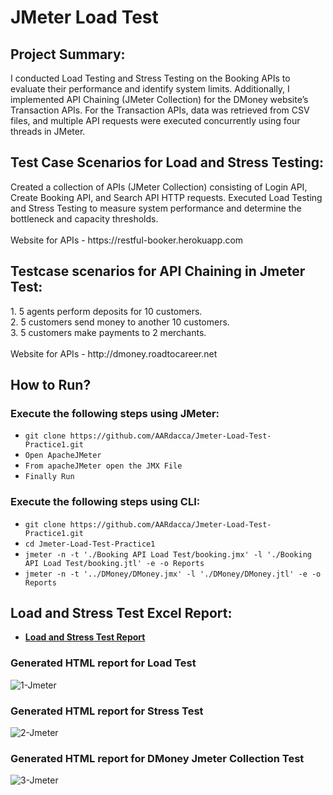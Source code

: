 # JMeter Load Test


<h2>Project Summary:</h2> 
I conducted Load Testing and Stress Testing on the Booking APIs to evaluate their performance and identify system limits. Additionally, I implemented API Chaining (JMeter Collection) for the DMoney website’s Transaction APIs. For the Transaction APIs, data was retrieved from CSV files, and multiple API requests were executed concurrently using four threads in JMeter.

<h2>Test Case Scenarios for Load and Stress Testing:</h2>
Created a collection of APIs (JMeter Collection) consisting of Login API, Create Booking API, and Search API HTTP requests.
Executed Load Testing and Stress Testing to measure system performance and determine the bottleneck and capacity thresholds.<br>
<br>
Website for APIs - https://restful-booker.herokuapp.com

<h2>Testcase scenarios for API Chaining in Jmeter Test: </h2>
1. 5 agents perform deposits for 10 customers.<br>
2. 5 customers send money to another 10 customers.<br>
3. 5 customers make payments to 2 merchants.<br>
<br>
Website for APIs - http://dmoney.roadtocareer.net

<h2>How to Run?</h2>

<h3> Execute the following steps using JMeter: </h3> 
   
  - ``` git clone https://github.com/AARdacca/Jmeter-Load-Test-Practice1.git ```<br>
  - ``` Open ApacheJMeter ``` <br>
  - ``` From apacheJMeter open the JMX File ```<br> 
  - ``` Finally Run ```

<h3>Execute the following steps using CLI: </h3>

  - ``` git clone https://github.com/AARdacca/Jmeter-Load-Test-Practice1.git ```
  - ``` cd Jmeter-Load-Test-Practice1 ```
  - ``` jmeter -n -t './Booking API Load Test/booking.jmx' -l './Booking API Load Test/booking.jtl' -e -o Reports ``` 
  - ``` jmeter -n -t '../DMoney/DMoney.jmx' -l './DMoney/DMoney.jtl' -e -o Reports ``` 

<h2>Load and Stress Test Excel Report:</h2>

 - **[Load and Stress Test Report](https://docs.google.com/spreadsheets/d/1MH59oo19uTOWPBhVyRn9HDOqmdWgdIDo3_wzWawNNhw/edit?usp=sharing)**

<h3>Generated HTML report for Load Test</h3>

![1-Jmeter](https://github.com/user-attachments/assets/6070b371-077e-4455-9e64-8ac2413b2988)


<h3>Generated HTML report for Stress Test</h3>

![2-Jmeter](https://github.com/user-attachments/assets/4e886905-e2af-4a54-9be1-349055007b2c)


<h3>Generated HTML report for DMoney Jmeter Collection Test</h3>

![3-Jmeter](https://github.com/user-attachments/assets/0ab9a2ae-f2fd-49a9-a920-bcfac2b14d2c)

